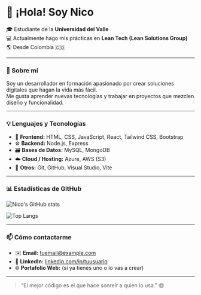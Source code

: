 # 👋 ¡Hola! Soy Nico

🎓 Estudiante de la **Universidad del Valle**  
💻 Actualmente hago mis prácticas en **Lean Tech (Lean Solutions Group)**  
🌎 Desde Colombia 🇨🇴  

---

### 🚀 Sobre mí
Soy un desarrollador en formación apasionado por crear soluciones digitales que hagan la vida más fácil.  
Me gusta aprender nuevas tecnologías y trabajar en proyectos que mezclen diseño y funcionalidad.  

---

### 💡 Lenguajes y Tecnologías
- 🧩 **Frontend:** HTML, CSS, JavaScript, React, Tailwind CSS, Bootstrap  
- ⚙️ **Backend:** Node.js, Express  
- 🗃️ **Bases de Datos:** MySQL, MongoDB  
- ☁️ **Cloud / Hosting:** Azure, AWS (S3)  
- 🧠 **Otros:** Git, GitHub, Visual Studio, Vite  

---

### 📊 Estadísticas de GitHub
![Nico's GitHub stats](https://github-readme-stats.vercel.app/api?username=nicotitopp&show_icons=true&theme=radical)

![Top Langs](https://github-readme-stats.vercel.app/api/top-langs/?username=nicotitopp&layout=compact&theme=radical)

---

### 📫 Cómo contactarme
- ✉️ **Email:** tuemail@example.com  
- 💼 **LinkedIn:** [linkedin.com/in/tuusuario](https://linkedin.com/in/tuusuario)
- 🌐 **Portafolio Web:** (si ya tienes uno o lo vas a crear)

---

> “El mejor código es el que hace sonreír a quien lo usa.” 😄
